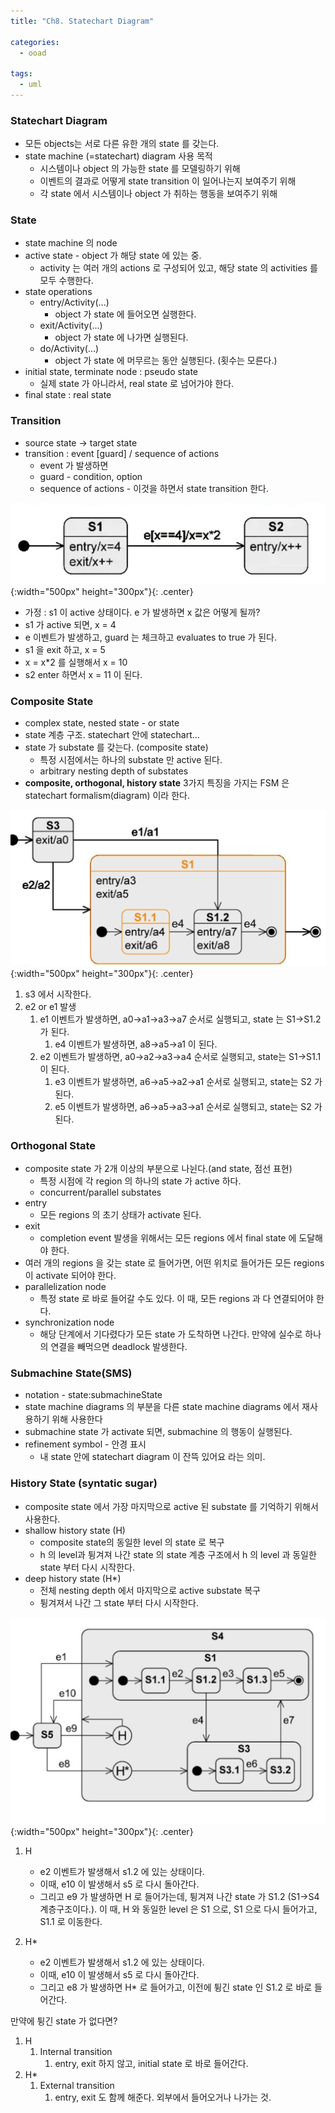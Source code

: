 ```yaml
---
title: "Ch8. Statechart Diagram"

categories:
  - ooad

tags:
  - uml
---
```


### Statechart Diagram
- 모든 objects는 서로 다른 유한 개의 state 를 갖는다.
- state machine (=statechart) diagram 사용 목적
  - 시스템이나 object 의 가능한 state 를 모델링하기 위해
  - 이벤트의 결과로 어떻게 state transition 이 일어나는지 보여주기 위해
  - 각 state 에서 시스템이나 object 가 취하는 행동을 보여주기 위해

### State
- state machine 의 node
- active state - object 가 해당 state 에 있는 중.
  - activity 는 여러 개의 actions 로 구성되어 있고, 해당 state 의 activities 를 모두 수행한다.
- state operations
  - entry/Activity(...)
    - object 가 state 에 들어오면 실행한다.
  - exit/Activity(...)
    - object 가 state 에 나가면 실행된다.
  - do/Activity(...)
    - object 가 state 에 머무르는 동안 실행된다. (횟수는 모른다.)
- initial state, terminate node : pseudo state
  - 실제 state 가 아니라서, real state 로 넘어가야 한다.
- final state : real state
  

### Transition
- source state -> target state
- transition : event [guard] / sequence of actions
  - event 가 발생하면
  - guard - condition, option
  - sequence of actions - 이것을 하면서 state transition 한다.

![Validation](/assets/images/transition.png){:width="500px" height="300px"}{: .center}
- 가정 : s1 이 active 상태이다. e 가 발생하면 x 값은 어떻게 될까?
- s1 가 active 되면, x = 4
- e 이벤트가 발생하고, guard 는 체크하고 evaluates to true 가 된다.
- s1 을 exit 하고, x = 5
- x = x*2 를 실행해서 x = 10
- s2 enter 하면서 x = 11 이 된다.


### Composite State
- complex state, nested state - or state
- state 계층 구조. statechart 안에 statechart...
- state 가 substate 를 갖는다. (composite state)
  - 특정 시점에서는 하나의 substate 만 active 된다.
  - arbitrary nesting depth of substates
- **composite, orthogonal, history state** 3가지 특징을 가지는 FSM 은 statechart formalism(diagram) 이라 한다. 


![Validation](/assets/images/compositestate.png){:width="500px" height="300px"}{: .center}
1. s3 에서 시작한다.
2. e2 or e1 발생
   1. e1 이벤트가 발생하면, a0->a1->a3->a7 순서로 실행되고, state 는 S1->S1.2 가 된다.
      1. e4 이벤트가 발생하면, a8->a5->a1 이 된다. 
   2. e2 이벤트가 발생하면, a0->a2->a3->a4 순서로 실행되고, state는 S1->S1.1 이 된다.
      1. e3 이벤트가 발생하면, a6->a5->a2->a1 순서로 실행되고, state는 S2 가 된다.
      2. e5 이벤트가 발생하면, a6->a5->a3->a1 순서로 실행되고, state는 S2 가 된다. 


### Orthogonal State 
- composite state 가 2개 이상의 부분으로 나뉜다.(and state, 점선 표현)
  - 특정 시점에 각 region 의 하나의 state 가 active 하다.
  - concurrent/parallel substates
- entry
  - 모든 regions 의 초기 상태가 activate 된다.
- exit
  - completion event 발생을 위해서는 모든 regions 에서 final state 에 도달해야 한다.
- 여러 개의 regions 을 갖는 state 로 들어가면, 어떤 위치로 들어가든 모든 regions 이 activate 되어야 한다. 
- parallelization node
  - 특정 state 로 바로 들어갈 수도 있다. 이 때, 모든 regions 과 다 연결되어야 한다.
- synchronization node
  - 해당 단계에서 기다렸다가 모든 state 가 도착하면 나간다. 만약에 실수로 하나의 연결을 빼먹으면 deadlock 발생한다.


### Submachine State(SMS)
- notation - state:submachineState
- state machine diagrams 의 부분을 다른 state machine diagrams 에서 재사용하기 위해 사용한다
- submachine state 가 activate 되면, submachine 의 행동이 실행된다.
- refinement symbol - 안경 표시
  - 내 state 안에 statechart diagram 이 잔뜩 있어요 라는 의미.


### History State (syntatic sugar)
- composite state 에서 가장 마지막으로 active 된 substate 를 기억하기 위해서 사용한다.
- shallow history state (H)
  - composite state의 동일한 level 의 state 로 복구
  - h 의 level과 튕겨져 나간 state 의 state 계층 구조에서 h 의 level 과 동일한 state 부터 다시 시작한다.
- deep history state (H*)
  - 전체 nesting depth 에서 마지막으로 active substate 복구
  - 튕겨져서 나간 그 state 부터 다시 시작한다.

![Validation](/assets/images/historystate.png){:width="500px" height="300px"}{: .center}
1. H
   - e2 이벤트가 발생해서 s1.2 에 있는 상태이다.
   - 이때, e10 이 발생해서 s5 로 다시 돌아간다.
   - 그리고 e9 가 발생하면 H 로 들어가는데, 튕겨져 나간 state 가 S1.2 (S1->S4 계층구조이다.). 이 때, H 와 동일한 level 은 S1 으로, S1 으로 다시 들어가고, S1.1 로 이동한다.

2. H*
   - e2 이벤트가 발생해서 s1.2 에 있는 상태이다.
   - 이때, e10 이 발생해서 s5 로 다시 돌아간다.
   - 그리고 e8 가 발생하면 H* 로 들어가고, 이전에 튕긴 state 인 S1.2 로 바로 들어간다.

만약에 튕긴 state 가 없다면?
1. H
   1. Internal transition
      1. entry, exit 하지 않고, initial state 로 바로 들어간다.
2. H*
   1. External transition
      1. entry, exit 도 함께 해준다. 외부에서 들어오거나 나가는 것.